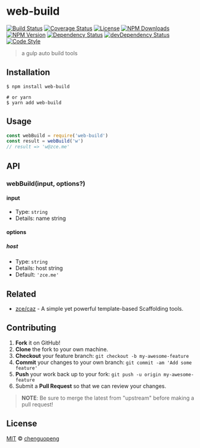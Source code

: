 # web-build

[![Build Status][actions-img]][actions-url]
[![Coverage Status][codecov-img]][codecov-url]
[![License][license-img]][license-url]
[![NPM Downloads][downloads-img]][downloads-url]
[![NPM Version][version-img]][version-url]
[![Dependency Status][dependency-img]][dependency-url]
[![devDependency Status][devdependency-img]][devdependency-url]
[![Code Style][style-img]][style-url]

> a gulp auto build tools

## Installation

```shell
$ npm install web-build

# or yarn
$ yarn add web-build
```

## Usage

<!-- TODO: Introduction of Usage -->

```javascript
const webBuild = require('web-build')
const result = webBuild('w')
// result => 'w@zce.me'
```

## API

<!-- TODO: Introduction of API -->

### webBuild(input, options?)

#### input

- Type: `string`
- Details: name string

#### options

##### host

- Type: `string`
- Details: host string
- Default: `'zce.me'`

## Related

- [zce/caz](https://github.com/zce/caz) - A simple yet powerful template-based Scaffolding tools.

## Contributing

1. **Fork** it on GitHub!
2. **Clone** the fork to your own machine.
3. **Checkout** your feature branch: `git checkout -b my-awesome-feature`
4. **Commit** your changes to your own branch: `git commit -am 'Add some feature'`
5. **Push** your work back up to your fork: `git push -u origin my-awesome-feature`
6. Submit a **Pull Request** so that we can review your changes.

> **NOTE**: Be sure to merge the latest from "upstream" before making a pull request!

## License

[MIT](LICENSE) &copy; [chenguopeng](https://github.com/ying95478)



[actions-img]: https://img.shields.io/github/workflow/status/ying95478/web-build/CI
[actions-url]: https://github.com/ying95478/web-build/actions
[codecov-img]: https://img.shields.io/codecov/c/github/ying95478/web-build
[codecov-url]: https://codecov.io/gh/ying95478/web-build
[license-img]: https://img.shields.io/github/license/ying95478/web-build
[license-url]: https://github.com/ying95478/web-build/blob/master/LICENSE
[downloads-img]: https://img.shields.io/npm/dm/web-build
[downloads-url]: https://npm.im/web-build
[version-img]: https://img.shields.io/npm/v/web-build
[version-url]: https://npm.im/web-build
[dependency-img]: https://img.shields.io/david/ying95478/web-build
[dependency-url]: https://david-dm.org/ying95478/web-build
[devdependency-img]: https://img.shields.io/david/dev/ying95478/web-build
[devdependency-url]: https://david-dm.org/ying95478/web-build?type=dev
[style-img]: https://img.shields.io/badge/code_style-standard-brightgreen
[style-url]: https://standardjs.com
